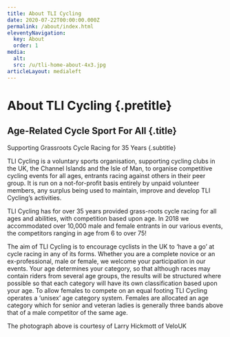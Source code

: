 ```yaml
---
title: About TLI Cycling
date: 2020-07-22T00:00:00.000Z
permalink: /about/index.html
eleventyNavigation:
  key: About
  order: 1
media:
  alt:
  src: /u/tli-home-about-4x3.jpg
articleLayout: medialeft
---
```

<meta data-helmet content="TLI Cycling is a voluntary sports organisation, supporting cycling clubs in the UK, the Channel Islands and the Isle of Man." name="description">

# About TLI Cycling {.pretitle}

## Age-Related Cycle Sport For All {.title}

Supporting Grassroots Cycle Racing for 35 Years {.subtitle}

TLI Cycling is a voluntary sports organisation, supporting cycling clubs in the UK, the Channel Islands and the Isle of Man, to organise competitive cycling events for all ages, entrants racing against others in their peer group. It is run on a not-for-profit basis entirely by unpaid volunteer members, any surplus being used to maintain, improve and develop TLI Cycling’s activities.

TLI Cycling has for over 35 years provided grass-roots cycle racing for all ages and abilities, with competition based upon age. In 2018 we accommodated over 10,000 male and female entrants in our various events, the competitors ranging in age from 6 to over 75!

The aim of TLI Cycling is to encourage cyclists in the UK to ‘have a go’ at cycle racing in any of its forms. Whether you are a complete novice or an ex-professional, male or female, we welcome your participation in our events. Your age determines your category, so that although races may contain riders from several age groups, the results will be structured where possible so that each category will have its own classification based upon your age. To allow females to compete on an equal footing TLI Cycling operates a ‘unisex’ age category system. Females are allocated an age category which for senior and veteran ladies is generally three bands above that of a male competitor of the same age.

The photograph above is courtesy of Larry Hickmott of VeloUK